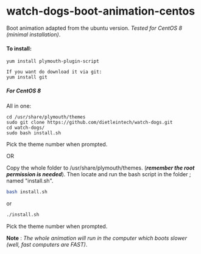 # watch-dogs-boot-animation-centos
Boot animation adapted from the ubuntu version. *Tested for CentOS 8 (minimal installation)*. 

#### To install:

```
yum install plymouth-plugin-script

If you want do download it via git:
yum install git
```

##### For CentOS 8

All in one:
```
cd /usr/share/plymouth/themes
sudo git clone https://github.com/dietleintech/watch-dogs.git
cd watch-dogs/
sudo bash install.sh
```
Pick the theme number when prompted.

OR

Copy the whole folder to /usr/share/plymouth/themes. (***remember the root permission is needed***).
Then locate and run the bash script in the folder ; named "install.sh".

```bash
bash install.sh
```
or
```bash
./install.sh
```
Pick the theme number when prompted.

**Note** : *The whole animation will run in the computer which boots slower (well, fast computers are FAST)*.
